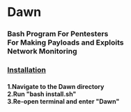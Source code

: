 <h1>Dawn</h1>
<h3>Bash Program For Pentesters<br>
For Making Payloads and Exploits<br>
Network Monitoring<br></h3>


<h3><u>Installation</u></h3>
<h4>1.Navigate to the Dawn directory<br>
2.Run "bash install.sh"<br>
3.Re-open terminal and enter "Dawn"<br></h4>
